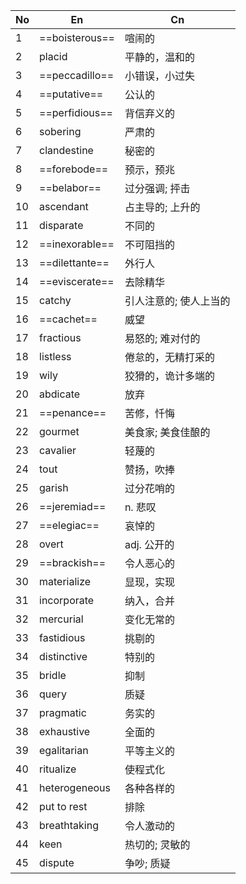 | No  | En             | Cn           |
| --- | -------------- | ------------ |
| 1   | ==boisterous== | 喧闹的          |
| 2   | placid         | 平静的，温和的      |
| 3   | ==peccadillo== | 小错误，小过失      |
| 4   | ==putative==   | 公认的          |
| 5   | ==perfidious== | 背信弃义的        |
| 6   | sobering       | 严肃的          |
| 7   | clandestine    | 秘密的          |
| 8   | ==forebode==   | 预示，预兆        |
| 9   | ==belabor==    | 过分强调; 抨击     |
| 10  | ascendant      | 占主导的; 上升的    |
| 11  | disparate      | 不同的          |
| 12  | ==inexorable== | 不可阻挡的        |
| 13  | ==dilettante== | 外行人          |
| 14  | ==eviscerate== | 去除精华         |
| 15  | catchy         | 引人注意的; 使人上当的 |
| 16  | ==cachet==     | 威望           |
| 17  | fractious      | 易怒的; 难对付的    |
| 18  | listless       | 倦怠的，无精打采的    |
| 19  | wily           | 狡猾的，诡计多端的    |
| 20  | abdicate       | 放弃           |
| 21  | ==penance==    | 苦修，忏悔        |
| 22  | gourmet        | 美食家; 美食佳酿的   |
| 23  | cavalier       | 轻蔑的          |
| 24  | tout           | 赞扬，吹捧        |
| 25  | garish         | 过分花哨的        |
| 26  | ==jeremiad==   | n. 悲叹        |
| 27  | ==elegiac==    | 哀悼的          |
| 28  | overt          | adj. 公开的     |
| 29  | ==brackish==   | 令人恶心的        |
| 30  | materialize    | 显现，实现        |
| 31  | incorporate    | 纳入，合并        |
| 32  | mercurial      | 变化无常的        |
| 33  | fastidious     | 挑剔的          |
| 34  | distinctive    | 特别的          |
| 35  | bridle         | 抑制           |
| 36  | query          | 质疑           |
| 37  | pragmatic      | 务实的          |
| 38  | exhaustive     | 全面的          |
| 39  | egalitarian    | 平等主义的        |
| 40  | ritualize      | 使程式化         |
| 41  | heterogeneous  | 各种各样的        |
| 42  | put to rest    | 排除           |
| 43  | breathtaking   | 令人激动的        |
| 44  | keen           | 热切的; 灵敏的     |
| 45  | dispute        | 争吵; 质疑       |
